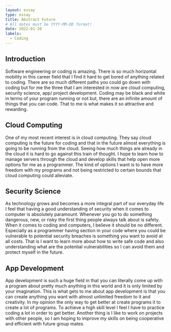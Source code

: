 ```yaml
---
layout: essay
type: essay
title: Abstract Future
# All dates must be YYYY-MM-DD format!
date: 2022-01-20
labels:
  - Coding
---
```


## Introduction
Software engineering or coding is amazing. There is so much horizontal mobility in this career field that I find it hard to get bored of anything related to coding. There are so much different paths you could go down with coding but for me the three that I am interested in now are cloud computing, security science, app/ project development. Coding may be black and white in terms of your program running or not but, there are an infinite amount of things that you can code. That to me is what makes it so attractive and rewarding. 

## Cloud Computing
One of my most recent interest is in cloud computing. They say cloud computing is the future for coding and that in the future almost everything is going to be running from the cloud. Seeing how much things are already in the cloud it is hard to go against this train of thought. I hope to learn how to manage servers through the cloud and develop skills that help open more options for me as a programmer. The kind of options I want is to have more freedom with my programs and not being restricted to certain bounds that cloud computing could alleviate. 

## Security Science
As technology grows and becomes a more integral part of our everyday life I feel that having a good understanding of security when it comes to computer is absolutely paramount. Whenever you go to do something dangerous, new, or risky the first thing people always talk about is safety. When it comes to coding and computers, I believe it should be no different. Especially as a programmer having section in your code where you could be vulnerable to potential security breaches is something you want to avoid at all costs. That is I want to learn more about how to write safe code and also understanding what are the potential vulnerabilities so I  can avoid them and protect myself in the future.

## App Development 
App development is such a huge field in that you can literally come up with a program about pretty much anything in this world and it is only limited by your imagination. This is what gets to me about app development is that you can create anything you want with almost unlimited freedom to it and creativity. In my opinion the only way to get  better at create programs it to create a lot of programs. To achieve a high skill level I feel I have to practice coding a lot in order to get better. Another thing is I like to work on projects with other people, so I am hoping to improve my skills on being cooperative and efficient with future group mates. 

